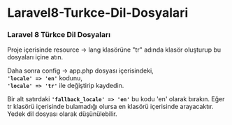 # Laravel8-Turkce-Dil-Dosyalari
### Laravel 8 Türkce Dil Dosyaları

Proje içerisinde resource -> lang klasörüne "tr" adında klasör oluşturup bu dosyaları içine atın.

Daha sonra config -> app.php dosyası içerisindeki,   
     **`'locale' => 'en'`** 
kodunu,   
     **`'locale' => 'tr'`** 
ile değiştirip kaydedin. 

Bir alt satırdaki **`'fallback_locale' => 'en'`**  bu kodu 'en' olarak bırakın. Eğer tr klasörü içerisinde bulamadığı olursa en klasörü içerisinde arayacaktır. Yedek dil dosyası olarak düşünülebilir. 
